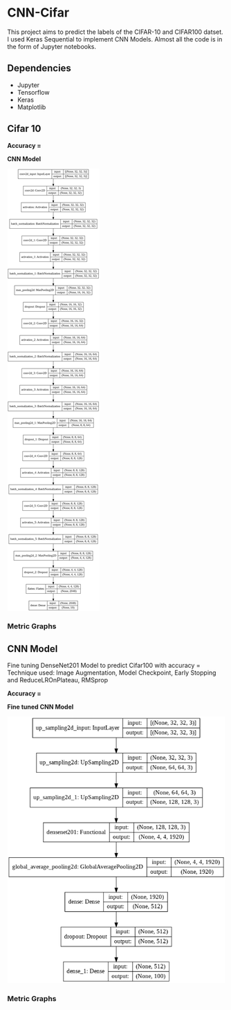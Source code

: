 # CNN-Cifar

This project aims to predict the labels of the CIFAR-10 and CIFAR100 datset. I used Keras Sequential to implement CNN Models. Almost all the code is in the form of Jupyter notebooks.

## Dependencies

- Jupyter
- Tensorflow
- Keras
- Matplotlib

## Cifar 10

**Accuracy =**

__**CNN Model**__

![CNN Model for CIFAR10](./model_plot_cifar10.png?raw=true "CNN - CIFAR 10")


### Metric Graphs

## CNN Model

Fine tuning DenseNet201 Model to predict Cifar100 with accuracy =
Technique used: Image Augmentation, Model Checkpoint, Early Stopping and ReduceLROnPlateau, RMSprop

**Accuracy =**

__**Fine tuned CNN Model**__

![CNN Model for CIFAR100](./model_plot_cifar100.png?raw=true "CNN - CIFAR 100")

### Metric Graphs
